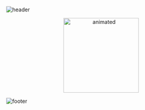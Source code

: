 ### 
![header](https://capsule-render.vercel.app/api?type=wave&color=gradient&height=300&section=header&section=footer&text=Hi,I'm%20Kahina&fontSize=70&animation=fadeIn)

<p align="center">
 <img width="200px" height=auto src="https://www.clipartmax.com/png/small/205-2050404_d2l-customer-service-study-flat-design-gif.png" alt="animated" />
</p>

<!-- ##
[![GitHub](https://github-readme-stats-abserari.vercel.app/api?username=kahija&show_icons=true&bg_color=30,e96443,904e95&title_color=fff&text_color=fff)](https://github.com/kahija) -->

![footer](https://capsule-render.vercel.app/api?type=wave&color=gradient&height=280&section=footer)
<!--
**kahija/kahija** is a ✨ _special_ ✨ repository because its `README.md` (this file) appears on your GitHub profile.

Here are some ideas to get you started:

- 🔭 I’m currently working on ...
- 🌱 I’m currently learning ...
- 👯 I’m looking to collaborate on ...
- 🤔 I’m looking for help with ...
- 💬 Ask me about ...
- 📫 How to reach me: ...
- 😄 Pronouns: ...
- ⚡ Fun fact: ...
-->
